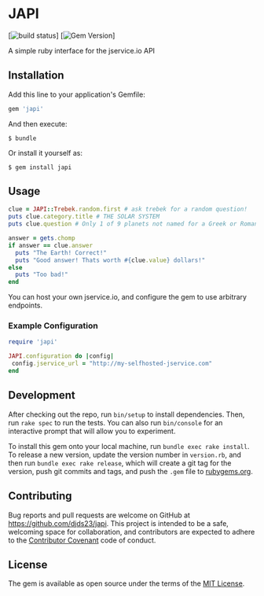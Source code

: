# JAPI

[![build status](https://travis-ci.org/djds23/jApi.svg?branch=master)]
[![Gem Version](https://badge.fury.io/rb/japi.svg)]

A simple ruby interface for the jservice.io API

## Installation

Add this line to your application's Gemfile:

```ruby
gem 'japi'
```

And then execute:

    $ bundle

Or install it yourself as:

    $ gem install japi

## Usage

```ruby
clue = JAPI::Trebek.random.first # ask trebek for a random question!
puts clue.category.title # THE SOLAR SYSTEM
puts clue.question # Only 1 of 9 planets not named for a Greek or Roman mythological figure

answer = gets.chomp
if answer == clue.answer
  puts "The Earth! Correct!"
  puts "Good answer! Thats worth #{clue.value} dollars!"
else
  puts "Too bad!"
end
```

You can host your own jservice.io, and configure the gem to use arbitrary endpoints.

### Example Configuration

```ruby
require 'japi'

JAPI.configuration do |config|
 config.jservice_url = "http://my-selfhosted-jservice.com"
end
```

## Development

After checking out the repo, run `bin/setup` to install dependencies. Then, run `rake spec` to run the tests. You can also run `bin/console` for an interactive prompt that will allow you to experiment.

To install this gem onto your local machine, run `bundle exec rake install`. To release a new version, update the version number in `version.rb`, and then run `bundle exec rake release`, which will create a git tag for the version, push git commits and tags, and push the `.gem` file to [rubygems.org](https://rubygems.org).

## Contributing

Bug reports and pull requests are welcome on GitHub at https://github.com/djds23/japi. This project is intended to be a safe, welcoming space for collaboration, and contributors are expected to adhere to the [Contributor Covenant](contributor-covenant.org) code of conduct.


## License

The gem is available as open source under the terms of the [MIT License](http://opensource.org/licenses/MIT).

